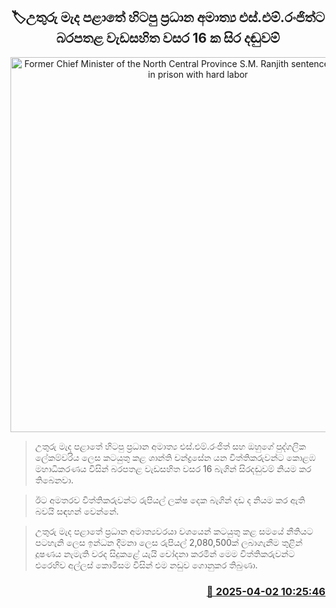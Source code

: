 <p align='center'><b><h2 align='center' title='Former Chief Minister of the North Central Province S.M. Ranjith sentenced to 16 years in prison with hard labor'>🏷උතුරු මැද පළාතේ හිටපු ප්‍රධාන අමාත්‍ය එස්.එම්.රංජිත්ට බරපතළ වැඩසහිත වසර 16 ක සිර දඬුවම්</h2></b></p>
<p align='center'><img src='https://helakuru.sgp1.cdn.digitaloceanspaces.com/esana/images/lib/court-2[1].jpg' width='600' alt='Former Chief Minister of the North Central Province S.M. Ranjith sentenced to 16 years in prison with hard labor'></p>

> උතුරු මැද පළාතේ හිටපු ප්‍රධාන අමාත්‍ය එස්.එම්.රංජිත් සහ ඔහුගේ පුද්ගලික ලේකම්වරිය ලෙස කටයුතු කළ ශාන්ති චන්ද්‍රසේන යන විත්තිකරුවන්ට කොළඹ මහාධිකරණය විසින් බරපතළ වැඩසහිත වසර 16 බැගින් සිරදඬුවම් නියම කර තිබෙනවා.

> ඊට අමතරව විත්තිකරුවන්ට රුපියල් ලක්ෂ දෙක බැගින් දඩ ද නියම කර ඇති බවයි සඳහන් වෙන්නේ.

> උතුරු මැද පළාතේ ප්‍රධාන අමාත්‍යවරයා වශයෙන් කටයුතු කළ සමයේ නීතියට පටහැනි ලෙස ඉන්ධන දීමනා ලෙස රුපියල් 2,080,500ක් ලබාගැනීම තුළින් දූෂණය නැමැති වරද සිදුකළේ යැයි චෝදනා කරමින් මෙම විත්තිකරුවන්ට එරෙහිව අල්ලස් කොමිසම විසින් එම නඩුව ගොනුකර තිබුණා.



<h3 align='right'><a href='https://www.helakuru.lk/esana/p/108873/'>📅 2025-04-02 10:25:46</a></h3>
